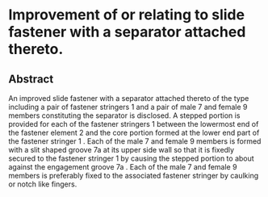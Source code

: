 # Improvement of or relating to slide fastener with a separator attached thereto.

## Abstract
An improved slide fastener with a separator attached thereto of the type including a pair of fastener stringers 1 and a pair of male 7 and female 9 members constituting the separator is disclosed. A stepped portion is provided for each of the fastener stringers 1 between the lowermost end of the fastener element 2 and the core portion formed at the lower end part of the fastener stringer 1 . Each of the male 7 and female 9 members is formed with a slit shaped groove 7a at its upper side wall so that it is fixedly secured to the fastener stringer 1 by causing the stepped portion to about against the engagement groove 7a . Each of the male 7 and female 9 members is preferably fixed to the associated fastener stringer by caulking or notch like fingers.
